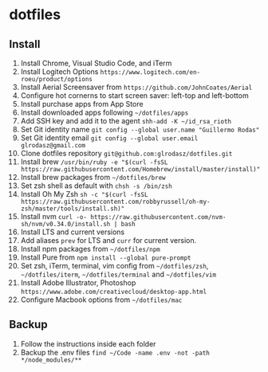 # dotfiles

## Install

1. Install Chrome, Visual Studio Code, and iTerm
2. Install Logitech Options `https://www.logitech.com/en-roeu/product/options`
3. Install Aerial Screensaver from `https://github.com/JohnCoates/Aerial`
4. Configure hot cornerns to start screen saver: left-top and left-bottom
5. Install purchase apps from App Store
6. Install downloaded apps following `~/dotfiles/apps`
7. Add SSH key and add it to the agent `shh-add -K ~/id_rsa_rioth`
8. Set Git identity name `git config --global user.name "Guillermo Rodas"`
9. Set Git identity email `git config --global user.email glrodasz@gmail.com`
10. Clone dotfiles repository `git@github.com:glrodasz/dotfiles.git`
11. Install brew `/usr/bin/ruby -e "$(curl -fsSL https://raw.githubusercontent.com/Homebrew/install/master/install)"`
12. Install brew packages from `~/dotfiles/brew`
13. Set zsh shell as default with `chsh -s /bin/zsh`
14. Install Oh My Zsh `sh -c "$(curl -fsSL https://raw.githubusercontent.com/robbyrussell/oh-my-zsh/master/tools/install.sh)"`
15. Install nvm `curl -o- https://raw.githubusercontent.com/nvm-sh/nvm/v0.34.0/install.sh | bash`
16. Install LTS and current versions
17. Add aliases `prev` for LTS and `curr` for current version.
18. Install npm packages from `~/dotfiles/npm`
19. Install Pure from `npm install --global pure-prompt`
20. Set zsh, iTerm, terminal, vim config from `~/dotfiles/zsh`, `~/dotfiles/iterm`, `~/dotfiles/terminal` and `~/dotfiles/vim`
21. Install Adobe Illustrator, Photoshop `https://www.adobe.com/creativecloud/desktop-app.html`
22. Configure Macbook options from `~/dotfiles/mac`

## Backup

1. Follow the instructions inside each folder
2. Backup the .env files `find ~/Code -name .env -not -path */node_modules/**`
